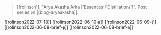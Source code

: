 > [[rolinson]]. "Arya Akasha Arka ['Essences'/'Distillations']". Post series on [[blog-aryaakasha]].

[[rolinson2022-07-18]]
[[rolinson2022-06-10-a]]
[[rolinson2022-06-09-t]]
[[rolinson2022-06-08-brief-p]]
[[rolinson2022-06-08-brief-n]]